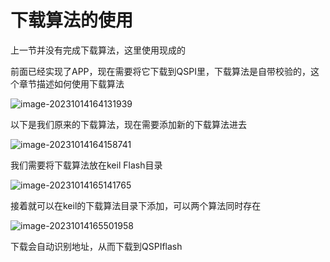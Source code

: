 # 下载算法的使用



上一节并没有完成下载算法，这里使用现成的



前面已经实现了APP，现在需要将它下载到QSPI里，下载算法是自带校验的，这个章节描述如何使用下载算法

![image-20231014164131939](https://newbie-typora.oss-cn-shenzhen.aliyuncs.com/TyporaJPG/image-20231014164131939.png)

以下是我们原来的下载算法，现在需要添加新的下载算法进去

![image-20231014164158741](https://newbie-typora.oss-cn-shenzhen.aliyuncs.com/TyporaJPG/image-20231014164158741.png)

我们需要将下载算法放在keil  Flash目录

![image-20231014165141765](https://newbie-typora.oss-cn-shenzhen.aliyuncs.com/TyporaJPG/image-20231014165141765.png)

接着就可以在keil的下载算法目录下添加，可以两个算法同时存在

![image-20231014165501958](https://newbie-typora.oss-cn-shenzhen.aliyuncs.com/TyporaJPG/image-20231014165501958.png)

下载会自动识别地址，从而下载到QSPIflash 